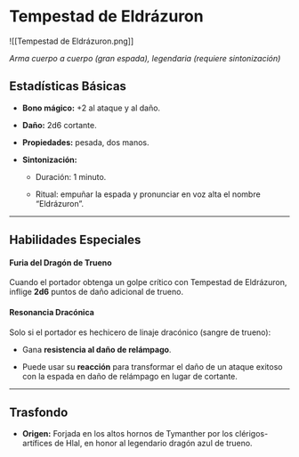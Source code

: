 # **Tempestad de Eldrázuron**

![[Tempestad de Eldrázuron.png]]

_Arma cuerpo a cuerpo (gran espada), legendaria (requiere sintonización)_
## Estadísticas Básicas

- **Bono mágico:** +2 al ataque y al daño.
    
- **Daño:** 2d6 cortante.
    
- **Propiedades:** pesada, dos manos.
    
- **Sintonización:**
    
    - Duración: 1 minuto.
        
    - Ritual: empuñar la espada y pronunciar en voz alta el nombre “Eldrázuron”.
        

---

## Habilidades Especiales

#### Furia del Dragón de Trueno

Cuando el portador obtenga un golpe crítico con Tempestad de Eldrázuron, inflige **2d6** puntos de daño adicional de trueno.
#### Resonancia Dracónica

Solo si el portador es hechicero de linaje dracónico (sangre de trueno):

- Gana **resistencia al daño de relámpago**.
    
- Puede usar su **reacción** para transformar el daño de un ataque exitoso con la espada en daño de relámpago en lugar de cortante.

---

## Trasfondo 

- **Origen:** Forjada en los altos hornos de Tymanther por los clérigos-artífices de Hlal, en honor al legendario dragón azul de trueno.
